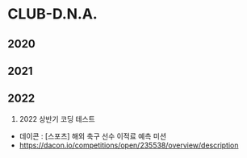 # CLUB-D.N.A.

## 2020

## 2021

## 2022
1. 2022 상반기 코딩 테스트
  + 데이콘 : [스포츠] 해외 축구 선수 이적료 예측 미션
  + https://dacon.io/competitions/open/235538/overview/description
